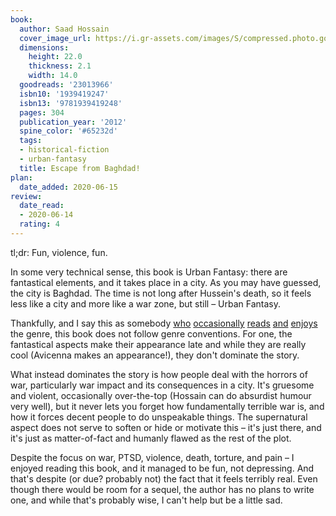 ```yaml
---
book:
  author: Saad Hossain
  cover_image_url: https://i.gr-assets.com/images/S/compressed.photo.goodreads.com/books/1417045270l/23013966._SX98_.jpg
  dimensions:
    height: 22.0
    thickness: 2.1
    width: 14.0
  goodreads: '23013966'
  isbn10: '1939419247'
  isbn13: '9781939419248'
  pages: 304
  publication_year: '2012'
  spine_color: '#65232d'
  tags:
  - historical-fiction
  - urban-fantasy
  title: Escape from Baghdad!
plan:
  date_added: 2020-06-15
review:
  date_read:
  - 2020-06-14
  rating: 4
---
```


tl;dr: Fun, violence, fun.

In some very technical sense, this book is Urban Fantasy: there are fantastical elements, and it takes place in a city.
As you may have guessed, the city is Baghdad. The time is not long after Hussein's death, so it feels less like a city
and more like a war zone, but still – Urban Fantasy.

Thankfully, and I say this as somebody [who](https://books.rixx.de/reviews/2017/moon-over-soho)
[occasionally](https://books.rixx.de/reviews/by-series/#The%20Dresden%20Files)
[reads](https://books.rixx.de/reviews/2018/sandman-slim) [and](https://books.rixx.de/reviews/2016/anansi-boys)
[enjoys](https://books.rixx.de/sergei-lukyanenko/) the genre, this book does not follow genre
conventions. For one, the fantastical aspects make their appearance late and while they are really cool (<span
class="spoilers">Avicenna makes
an appearance!</span>), they don't dominate the story.

What instead dominates the story is how people deal with the horrors of war, particularly war impact and its
consequences in a city. It's gruesome and violent, occasionally over-the-top (Hossain can do absurdist humour very
well), but it never lets you forget how fundamentally terrible war is, and how it forces decent people to do unspeakable
things. The supernatural aspect does not serve to soften or hide or motivate this – it's just there, and it's just as
matter-of-fact and humanly flawed as the rest of the plot.

Despite the focus on war, PTSD, violence, death, torture, and pain – I enjoyed reading this book, and it managed to be
fun, not depressing. And that's despite (or due? probably not) the fact that it feels terribly real. Even though there
would be room for a sequel, the author has no plans to write one, and while that's probably wise, I can't help but be a
little sad.
